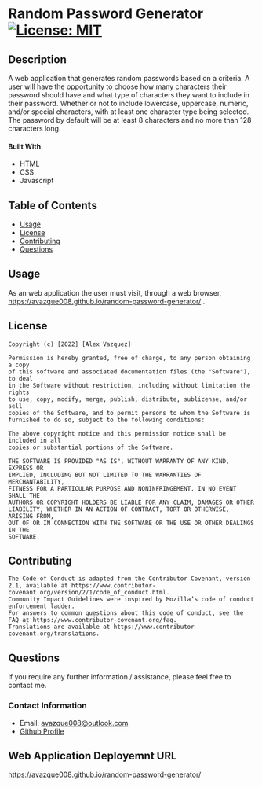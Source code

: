
# Random Password Generator [![License: MIT](https://img.shields.io/badge/License-MIT-yellow.svg)](https://opensource.org/licenses/MIT)

## Description

A web application that generates random passwords based on a criteria. A user will have the opportunity to choose how many characters their password should have and what type of characters they want to include in their password. Whether or not to include lowercase, uppercase, numeric, and/or special characters, with at least one character type being selected. The password by default will be at least 8 characters and no more than 128 characters long.

#### Built With

* HTML
* CSS
* Javascript

## Table of Contents

* [Usage](#usage)
* [License](#license)
* [Contributing](#contributing)
* [Questions](#questions)
 
## Usage

 As an web application the user must visit, through a web browser, https://avazque008.github.io/random-password-generator/ .

## License

    Copyright (c) [2022] [Alex Vazquez]

    Permission is hereby granted, free of charge, to any person obtaining a copy
    of this software and associated documentation files (the "Software"), to deal
    in the Software without restriction, including without limitation the rights
    to use, copy, modify, merge, publish, distribute, sublicense, and/or sell
    copies of the Software, and to permit persons to whom the Software is
    furnished to do so, subject to the following conditions:

    The above copyright notice and this permission notice shall be included in all
    copies or substantial portions of the Software.

    THE SOFTWARE IS PROVIDED "AS IS", WITHOUT WARRANTY OF ANY KIND, EXPRESS OR
    IMPLIED, INCLUDING BUT NOT LIMITED TO THE WARRANTIES OF MERCHANTABILITY,
    FITNESS FOR A PARTICULAR PURPOSE AND NONINFRINGEMENT. IN NO EVENT SHALL THE
    AUTHORS OR COPYRIGHT HOLDERS BE LIABLE FOR ANY CLAIM, DAMAGES OR OTHER
    LIABILITY, WHETHER IN AN ACTION OF CONTRACT, TORT OR OTHERWISE, ARISING FROM,
    OUT OF OR IN CONNECTION WITH THE SOFTWARE OR THE USE OR OTHER DEALINGS IN THE
    SOFTWARE.
    

## Contributing

    The Code of Conduct is adapted from the Contributor Covenant, version 2.1, available at https://www.contributor-covenant.org/version/2/1/code_of_conduct.html.
    Community Impact Guidelines were inspired by Mozilla’s code of conduct enforcement ladder.
    For answers to common questions about this code of conduct, see the FAQ at https://www.contributor-covenant.org/faq. 
    Translations are available at https://www.contributor-covenant.org/translations.    
    

## Questions

If you require any further information / assistance, please feel free to contact me.

### Contact Information

* Email: avazque008@outlook.com
* [Github Profile](https://github.com/avazque008)

## Web Application Deployemnt URL

 https://avazque008.github.io/random-password-generator/

